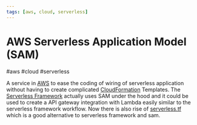 ```yaml
---
tags: [aws, cloud, serverless]
---
```

# AWS Serverless Application Model (SAM)
#aws #cloud #serverless 

A service in [AWS](Cloud%20Computing/AWS/AWS.md) to ease the coding of wiring of serverless application without having to create complicated [CloudFormation](Cloud%20Computing/AWS/Application%20Integration/CloudFormation.md) Templates. The  [Serverless Framework](Serverless%20Framework) actually uses SAM under the hood and it could be used to create a API gateway integration with Lambda  easily similar to the serverless framework workflow. Now there is also rise of [serverless.tf](https://serverless.tf/) which is a good alternative to serverless framework and sam. 
